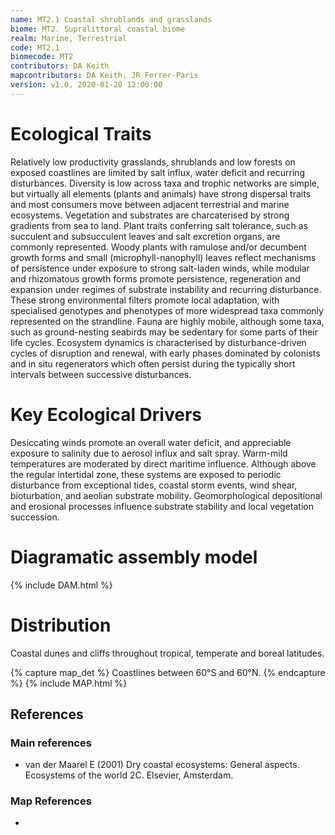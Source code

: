 ```yaml
---
name: MT2.1 Coastal shrublands and grasslands
biome: MT2. Supralittoral coastal biome
realm: Marine, Terrestrial
code: MT2.1
biomecode: MT2
contributors: DA Keith
mapcontributors: DA Keith, JR Ferrer-Paris
version: v1.0, 2020-01-20 12:00:00
---
```

# Ecological Traits
 

Relatively low productivity grasslands, shrublands and low forests on exposed coastlines are limited by salt influx, water deficit and recurring disturbances. Diversity is low across taxa and trophic networks are simple, but virtually all elements (plants and animals) have strong dispersal traits and most consumers move between adjacent terrestrial and marine ecosystems. Vegetation and substrates are charcaterised by strong gradients from sea to land. Plant traits conferring salt tolerance, such as succulent and subsucculent leaves and salt excretion organs, are commonly represented. Woody plants with ramulose and/or decumbent growth forms and small (microphyll-nanophyll) leaves reflect mechanisms of persistence under exposure to strong salt-laden winds, while modular and rhizomatous growth forms promote persistence, regeneration and expansion under regimes of substrate instability and recurring disturbance. These strong environmental filters promote local adaptation, with specialised genotypes and phenotypes of more widespread taxa commonly represented on the strandline. Fauna are highly mobile, although some taxa, such as ground-nesting seabirds may be sedentary for some parts of their life cycles. Ecosystem dynamics is characterised by disturbance-driven cycles of disruption and renewal, with early phases dominated by colonists and in situ regenerators which often persist during the typically short intervals between successive disturbances.

 
# Key Ecological Drivers
 

Desiccating winds promote an overall water deficit, and appreciable exposure to salinity due to aerosol influx and salt spray. Warm-mild temperatures are moderated by direct maritime influence. Although above the regular intertidal zone, these systems are exposed to periodic disturbance from exceptional tides, coastal storm events, wind shear, bioturbation, and aeolian substrate mobility. Geomorphological depositional and erosional processes influence substrate stability and local vegetation succession.

 
# Diagramatic assembly model
 
{% include DAM.html %}
 
# Distribution
 

Coastal dunes and cliffs throughout tropical, temperate and boreal latitudes.


{% capture map_det %}
Coastlines between 60°S and 60°N.
{% endcapture %}
{% include MAP.html %}

## References
### Main references
* van der Maarel E (2001) Dry coastal ecosystems: General aspects. Ecosystems of the world 2C. Elsevier, Amsterdam.
### Map References
* 
